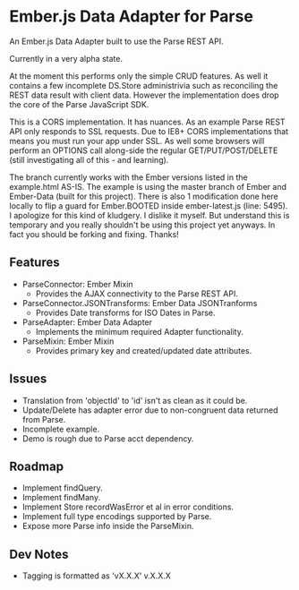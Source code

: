 Ember.js Data Adapter for Parse
===================

An Ember.js Data Adapter built to use the Parse REST API. 

Currently in a very alpha state. 

At the moment this performs only the simple CRUD features. As well it contains a few 
incomplete DS.Store administrivia such as reconciling the REST data result with client
data. However the implementation does drop the core of the Parse JavaScript SDK.

This is a CORS implementation. It has nuances. As an example Parse REST API only responds
to SSL requests. Due to IE8+ CORS implementations that means you must run your app under SSL. As well
some browsers will perform an OPTIONS call along-side the regular GET/PUT/POST/DELETE 
(still investigating all of this - and learning).

The branch currently works with the Ember versions listed in the example.html AS-IS. 
The example is using the master branch of Ember and Ember-Data (built for this project). 
There is also 1 modification done here locally to flip a guard for Ember.BOOTED inside 
ember-latest.js (line: 5495). I apologize for this kind of kludgery. I dislike it myself. 
But understand this is temporary and you really shouldn't be using this project yet anyways. 
In fact you should be forking and fixing. Thanks!

Features
--------

* ParseConnector: Ember Mixin
  * Provides the AJAX connectivity to the Parse REST API.
* ParseConnector.JSONTransforms: Ember Data JSONTranforms
  * Provides Date transforms for ISO Dates in Parse.
* ParseAdapter: Ember Data Adapter
  * Implements the minimum required Adapter functionality.
* ParseMixin: Ember Mixin
  * Provides primary key and created/updated date attributes.

Issues
------

* Translation from 'objectId' to 'id' isn't as clean as it could be.
* Update/Delete has adapter error due to non-congruent data returned from Parse.
* Incomplete example.
* Demo is rough due to Parse acct dependency.

Roadmap
-------

* Implement findQuery.
* Implement findMany.
* Implement Store recordWasError et al in error conditions.
* Implement full type encodings supported by Parse.
* Expose more Parse info inside the ParseMixin.

Dev Notes
---------

* Tagging is formatted as 'vX.X.X' v.X.X.X